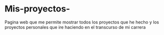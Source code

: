 # Mis-proyectos-
Pagina web que me permite mostrar todos los proyectos que he  hecho y los proyectos personales que ire haciendo en el transcurso de mi carrera 
